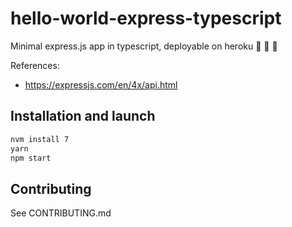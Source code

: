 # hello-world-express-typescript
Minimal express.js app in typescript, deployable on heroku :rooster: :koala: :dragon:

References:
* https://expressjs.com/en/4x/api.html

## Installation and launch
```bash
nvm install 7
yarn
npm start
```

## Contributing
See CONTRIBUTING.md
